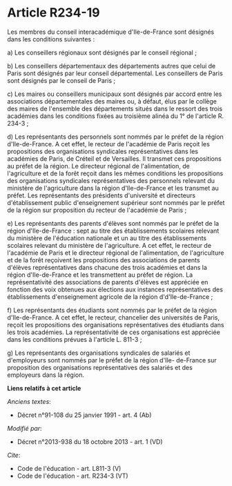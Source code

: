 # Article R234-19

Les membres du conseil interacadémique d'Ile-de-France sont désignés dans les conditions suivantes : 

a) Les conseillers régionaux sont désignés par le conseil régional ; 

b) Les conseillers départementaux des départements autres que celui de Paris sont désignés par leur conseil départemental.
Les conseillers de Paris sont désignés par le conseil de Paris ; 

c) Les maires ou conseillers municipaux sont désignés par accord entre les associations départementales des maires ou, à
défaut, élus par le collège des maires de l'ensemble des départements situés dans le ressort des trois académies dans les
conditions fixées au troisième alinéa du 1° de l'article R. 234-3 ; 

d) Les représentants des personnels sont nommés par le préfet de la région d'Ile-de-France. A cet effet, le recteur de
l'académie de Paris reçoit les propositions des organisations syndicales représentatives dans les académies de Paris, de
Créteil et de Versailles. Il transmet ces propositions au préfet de la région. Le directeur régional de l'alimentation, de
l'agriculture et de la forêt reçoit dans les mêmes conditions les propositions des organisations syndicales représentatives
des personnels relevant du ministère de l'agriculture dans la région d'Ile-de-France et les transmet au préfet. Les
représentants des présidents d'université et directeurs d'établissement public d'enseignement supérieur sont nommés par le
préfet de la région sur proposition du recteur de l'académie de Paris ; 

e) Les représentants des parents d'élèves sont nommés par le préfet de la région d'Ile-de-France : sept au titre des
établissements scolaires relevant du ministère de l'éducation nationale et un au titre des établissements scolaires relevant
du ministère de l'agriculture. A cet effet, le recteur de l'académie de Paris et le directeur régional de l'alimentation, de
l'agriculture et de la forêt reçoivent les propositions des associations de parents d'élèves représentatives dans chacune des
trois académies et dans la région d'Ile-de-France et les transmettent au préfet de région. La représentativité des
associations de parents d'élèves est appréciée en fonction des voix obtenues aux élections aux instances représentatives des
établissements d'enseignement agricole de la région d'd'Ile-de-France ; 

f) Les représentants des étudiants sont nommés par le préfet de la région d'Ile-de-France. A cet effet, le recteur,
chancelier des universités de Paris, reçoit les propositions des organisations représentatives des étudiants dans les trois
académies. La représentativité de ces organisations est appréciée dans les conditions prévues à l'article L. 811-3 ; 

g) Les représentants des organisations syndicales de salariés et d'employeurs sont nommés par le préfet de la région d'Ile-
de-France sur proposition des organisations représentatives des salariés et des employeurs dans la région.

**Liens relatifs à cet article**

_Anciens textes_:

  - Décret n°91-108 du 25 janvier 1991 - art. 4 (Ab)

_Modifié par_:

  - Décret n°2013-938 du 18 octobre 2013 - art. 1 (VD)

_Cite_:

  - Code de l'éducation - art. L811-3 (V)
  - Code de l'éducation - art. R234-3 (VT)
